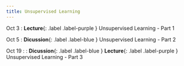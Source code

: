 ```yaml
---
title: Unsupervised Learning
---
```


Oct 3
: **Lecture**{: .label .label-purple } Unsupervised Learning - Part 1

Oct 5
: **Dicussion**{: .label .label-blue } Unsupervised Learning - Part 2

Oct 19
: : **Dicussion**{: .label .label-blue } **Lecture**{: .label .label-purple } Unsupervised Learning - Part 3
